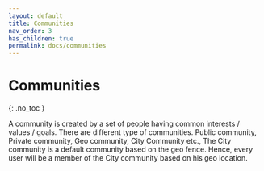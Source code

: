 ```yaml
---
layout: default
title: Communities
nav_order: 3
has_children: true
permalink: docs/communities
---
```

 
# Communities
{: .no_toc }

A community is created by a set of people having common interests / values / goals. There are different type of communities. Public community, Private community, Geo community, City Community etc.,
The City community is a default community based on the geo fence. Hence, every user will be a member of the City community based on his geo location.
